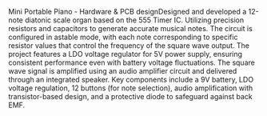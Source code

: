 Mini Portable Piano - 
Hardware & PCB designDesigned and developed a 12-note diatonic scale organ based on the 555 Timer IC.
Utilizing precision resistors and capacitors to generate accurate musical notes.
The circuit is configured in astable mode, with each note corresponding to specific resistor values that control the frequency of the square wave output. 
The project features a LDO voltage regulator for 5V power supply, ensuring consistent performance even with battery voltage fluctuations. 
The square wave signal is amplified using an audio amplifier circuit and delivered through an integrated speaker. 
Key components include a 9V battery, LDO voltage regulation, 12 buttons (for note selection), audio amplification with transistor-based design, and a protective diode to safeguard against back EMF.
